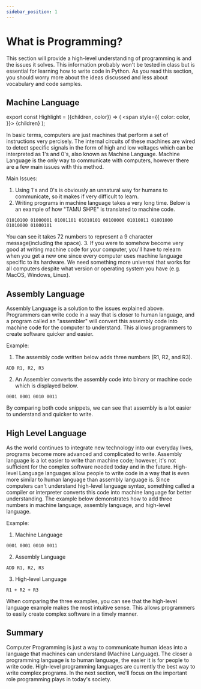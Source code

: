 ```yaml
---
sidebar_position: 1
---
```


# What is Programming?

This section will provide a high-level understanding of programming is and the issues it solves. This information probably won't be tested in class but is essential for learning how to write code in Python. As you read this section, you should worry more about the ideas discussed and less about vocabulary and code samples.

## Machine Language

export const Highlight = ({children, color}) => (
  <span
    style={{
      color: color,
    }}>
    {children}
  </span>
);

In basic terms, computers are just machines that perform a set of instructions very percisely. The internal circuits of these machines are wired to detect specific signals in the form of high and low voltages which can be interpreted as 1's and 0's, also known as <Highlight color="var(--ifm-color-primary)">Machine Language</Highlight>. Machine Language is the only way to communicate with computers, however there are a few main issues with this method.

Main Issues:
1. Using 1's and 0's is obviously an unnatural way for humans to communicate, so it makes if very difficult to learn.
2. Writing programs in machine language takes a very long time. Below is an example of how "TAMU SHPE" is translated to machine code.

 ```
 01010100 01000001 01001101 01010101 00100000 01010011 01001000 01010000 01000101
 ``` 

 You can see it takes 72 numbers to represent a 9 character message(including the space).
3. If you were to somehow become very good at writing machine code for your computer, you'll have to relearn when you get a new one since every computer uses machine language specific to its hardware. We need something more universal that works for all computers despite what version or operating system you have (e.g. MacOS, Windows, Linux).

## Assembly Language

<Highlight color="var(--ifm-color-primary)">Assembly Language</Highlight> is a solution to the issues explained above. Programmers can write code in a way that is closer to human language, and a program called an "assembler" will convert this assembly code into machine code for the computer to understand. This allows programmers to create software quicker and easier.

Example:
1. The assembly code written below adds three numbers (R1, R2, and R3).

 ```
 ADD R1, R2, R3
 ``` 
2. An Assembler converts the assembly code into binary or machine code which is displayed below.

 ```
 0001 0001 0010 0011
 ``` 

By comparing both code snippets, we can see that assembly is a lot easier to understand and quicker to write.

## High Level Language

As the world continues to integrate new technology into our everyday lives, programs become more advanced and complicated to write. Assembly language is a lot easier to write than machine code; however, it's not sufficient for the complex software needed today and in the future. <Highlight color="var(--ifm-color-primary)">High-level Language</Highlight> languages allow people to write code in a way that is even more similar to human language than assembly language is. Since computers can't understand high-level language syntax, something called a compiler or interpreter converts this code into machine language for better understanding. The example below demonstrates how to add three numbers in machine language, assembly language, and high-level language.

Example:
1. Machine Language

 ```
 0001 0001 0010 0011
 ``` 
2. Assembly Language

 ```
 ADD R1, R2, R3
 ``` 
3. High-level Language

 ```
 R1 + R2 + R3
 ```
When comparing the three examples, you can see that the high-level language example makes the most intuitive sense. This allows programmers to easily create complex software in a timely manner.

## Summary

Computer Programming is just a way to communicate human ideas into a language that machines can understand (Machine Language). The closer a programming language is to human language, the easier it is for people to write code. High-level programming languages are currently the best way to write complex programs. In the next section, we'll focus on the important role programming plays in today's society.